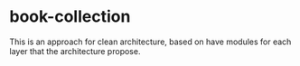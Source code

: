 # book-collection

This is an approach for clean architecture, based on have modules for each layer that the architecture propose. 
